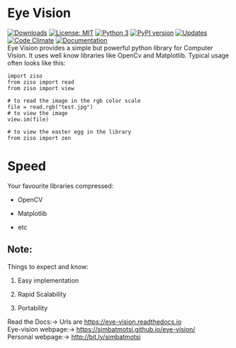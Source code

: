 
**Eye Vision**
===========

[![Downloads](https://pepy.tech/badge/eye-vision)](https://pepy.tech/project/eye-vision)
[![License: MIT](https://img.shields.io/badge/License-MIT-yellow.svg)](https://opensource.org/licenses/MIT)
[![Python 3](https://pyup.io/repos/github/simbaTmotsi/eye-vision/python-3-shield.svg)](https://pyup.io/repos/github/simbaTmotsi/eye-vision/)
[![PyPI version](https://badge.fury.io/py/eye-vision.svg)](https://badge.fury.io/py/eye-vision)
[![Updates](https://pyup.io/repos/github/simbaTmotsi/eye-vision/shield.svg)](https://pyup.io/repos/github/simbaTmotsi/eye-vision/)
[![Code Climate](https://codeclimate.com/github/simbaTmotsi/eye-vision/badges/gpa.svg)](https://codeclimate.com/github/simbaTmotsi/eye-vision)
[![Documentation](https://readthedocs.org/projects/eye-vision/badge/?version=latest)](https://readthedocs.org/projects/eye-vision/badge/?version=latest)
<br>
Eye Vision provides a simple but powerful python library for Computer Vision. It uses
well know libraries like OpenCv and Matplotlib. Typical usage
often looks like this:

    import ziso
    from ziso import read
    from ziso import view
    
    # to read the image in the rgb color scale
    file = read.rgb("test.jpg")
    # to view the image
    view.im(file)
    
    # to view the easter egg in the library
    from ziso import zen

Speed
=========

Your favourite libraries compressed:

* OpenCV

* Matplotlib

* etc

Note:
-------------

Things to expect and know:

1. Easy implementation

2. Rapid Scalability

3. Portability

Read the Docs:-> Urls are https://eye-vision.readthedocs.io <br>
Eye-vision webpage:-> https://simbatmotsi.github.io/eye-vision/ <br>
Personal webpage:-> <http://bit.ly/simbatmotsi>